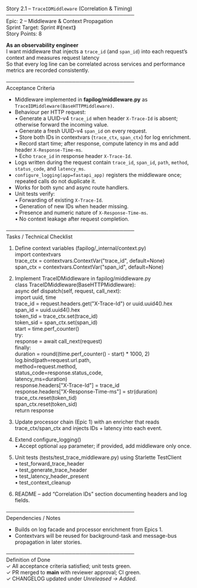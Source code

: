 Story 2.1 – `TraceIDMiddleware` (Correlation & Timing)  
───────────────────────────────────  
Epic: 2 – Middleware & Context Propagation  
Sprint Target: Sprint #⟪next⟫  
Story Points: 8

**As an observability engineer**  
I want middleware that injects a `trace_id` (and `span_id`) into each request’s context and measures request latency  
So that every log line can be correlated across services and performance metrics are recorded consistently.

───────────────────────────────────  
Acceptance Criteria

- Middleware implemented in **fapilog/middleware.py** as `TraceIDMiddleware(BaseHTTPMiddleware)`.
- Behaviour per HTTP request:  
  • Generate a UUID-v4 `trace_id` when header `X-Trace-Id` is absent; otherwise forward the incoming value.  
  • Generate a fresh UUID-v4 `span_id` on every request.  
  • Store both IDs in contextvars (`trace_ctx`, `span_ctx`) for log enrichment.  
  • Record start time; after response, compute latency in ms and add header `X-Response-Time-ms`.  
  • Echo `trace_id` in response header `X-Trace-Id`.
- Logs written during the request contain `trace_id`, `span_id`, `path`, `method`, `status_code`, and `latency_ms`.
- `configure_logging(app=fastapi_app)` registers the middleware once; repeated calls do not duplicate it.
- Works for both sync and async route handlers.
- Unit tests verify:  
  • Forwarding of existing `X-Trace-Id`.  
  • Generation of new IDs when header missing.  
  • Presence and numeric nature of `X-Response-Time-ms`.  
  • No context leakage after request completion.

───────────────────────────────────  
Tasks / Technical Checklist

1. Define context variables (fapilog/\_internal/context.py)  
    import contextvars  
    trace_ctx = contextvars.ContextVar("trace_id", default=None)  
    span_ctx = contextvars.ContextVar("span_id", default=None)

2. Implement TraceIDMiddleware in fapilog/middleware.py  
    class TraceIDMiddleware(BaseHTTPMiddleware):  
    async def dispatch(self, request, call_next):  
    import uuid, time  
    trace_id = request.headers.get("X-Trace-Id") or uuid.uuid4().hex  
    span_id = uuid.uuid4().hex  
    token_tid = trace_ctx.set(trace_id)  
    token_sid = span_ctx.set(span_id)  
    start = time.perf_counter()  
    try:  
    response = await call_next(request)  
    finally:  
    duration = round((time.perf_counter() - start) \* 1000, 2)  
    log.bind(path=request.url.path,  
    method=request.method,  
    status_code=response.status_code,  
    latency_ms=duration)  
    response.headers["X-Trace-Id"] = trace_id  
    response.headers["X-Response-Time-ms"] = str(duration)  
    trace_ctx.reset(token_tid)  
    span_ctx.reset(token_sid)  
    return response

3. Update processor chain (Epic 1) with an enricher that reads trace_ctx/span_ctx and injects IDs + latency into each event.

4. Extend configure_logging()  
   • Accept optional `app` parameter; if provided, add middleware only once.

5. Unit tests (tests/test_trace_middleware.py) using Starlette TestClient  
   • test_forward_trace_header  
   • test_generate_trace_header  
   • test_latency_header_present  
   • test_context_cleanup

6. README – add “Correlation IDs” section documenting headers and log fields.

───────────────────────────────────  
Dependencies / Notes

- Builds on log facade and processor enrichment from Epics 1.
- Contextvars will be reused for background-task and message-bus propagation in later stories.

───────────────────────────────────  
Definition of Done  
✓ All acceptance criteria satisfied; unit tests green.  
✓ PR merged to **main** with reviewer approval; CI green.  
✓ CHANGELOG updated under _Unreleased → Added_.
